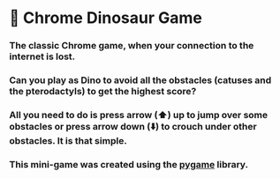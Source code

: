 # :t-rex: Chrome Dinosaur Game 

### The classic Chrome game, when your connection to the internet is lost.

### Can you play as Dino to avoid all the obstacles (catuses and the pterodactyls) to get the highest score?
### All you need to do is press arrow (:arrow_up:) up to jump over some obstacles or press arrow down (:arrow_down:) to crouch under other obstacles. It is that simple.


### This mini-game was created using the [pygame](https://www.pygame.org/docs/) library.
